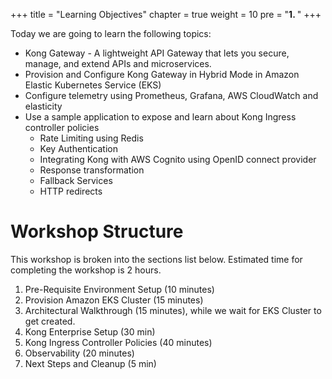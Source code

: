+++
title = "Learning Objectives"
chapter = true
weight = 10
pre = "<b>1. </b>"
+++

Today we are going to learn the following topics:

* Kong Gateway - A lightweight API Gateway that lets you secure, manage, and extend APIs and microservices.
* Provision and Configure Kong Gateway in Hybrid Mode in Amazon Elastic Kubernetes Service (EKS)
* Configure telemetry using Prometheus, Grafana, AWS CloudWatch and elasticity
* Use a sample application to expose and learn about Kong Ingress controller policies
    * Rate Limiting using Redis
    * Key Authentication
    * Integrating Kong with AWS Cognito using OpenID connect provider
    * Response transformation
    * Fallback Services
    * HTTP redirects

# Workshop Structure

This workshop is broken into the sections list below.  Estimated time for completing the workshop is 2 hours.

1. Pre-Requisite Environment Setup (10 minutes)
1. Provision Amazon EKS Cluster (15 minutes)
1. Architectural Walkthrough (15 minutes), while we wait for EKS Cluster to get created.
1. Kong Enterprise Setup (30 min)
1. Kong Ingress Controller Policies (40 minutes)
1. Observability (20 minutes)
1. Next Steps and Cleanup (5 min)